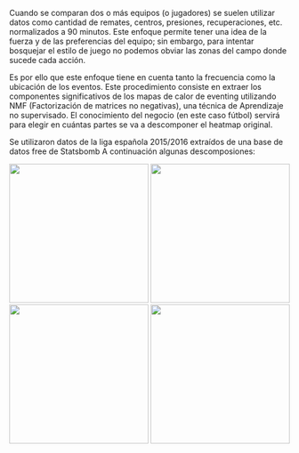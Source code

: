 Cuando se comparan dos o más equipos (o jugadores) se suelen utilizar datos como cantidad de remates, centros, presiones, recuperaciones, etc. normalizados a 90 minutos. Este enfoque permite tener una idea de la fuerza y de las preferencias del equipo; sin embargo, para intentar bosquejar el estilo de juego no podemos obviar las zonas del campo donde sucede cada acción.

Es por ello que este enfoque tiene en cuenta tanto la frecuencia como la ubicación de los eventos. Este procedimiento consiste en extraer los componentes significativos de los mapas de calor de eventing utilizando NMF (Factorización de matrices no negativas), una técnica de Aprendizaje no supervisado. El conocimiento del negocio (en este caso fútbol) servirá para elegir en cuántas partes se va a descomponer el heatmap original.

Se utilizaron datos de la liga española 2015/2016 extraídos de una base de datos free de Statsbomb
A continuación algunas descomposiones:

<img src="https://github.com/user-attachments/assets/831d323d-2ceb-4d4a-8653-f77ced06b5d8" width="250"/>
<img src="https://github.com/user-attachments/assets/ecbd93f3-3704-441d-99d8-d98d4ce249d4" width="250"/>
<img src="https://github.com/user-attachments/assets/a0c042cc-0bba-4128-bcd0-6dd8370c0797" width="250"/>
<img src="https://github.com/user-attachments/assets/01215f54-c654-454b-9915-434a43905f5e" width="250"/>

